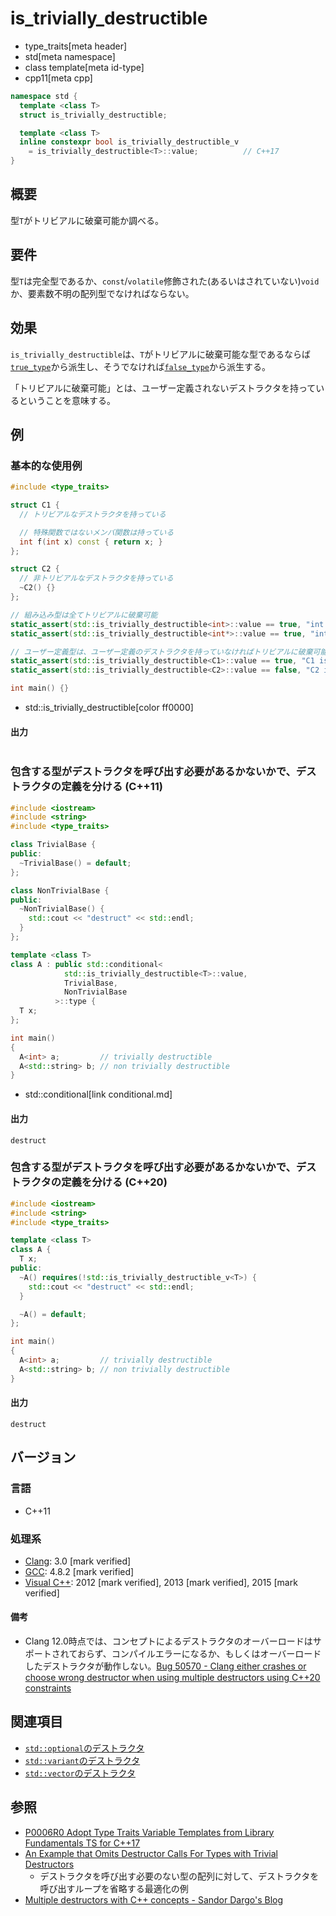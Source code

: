 # is_trivially_destructible
* type_traits[meta header]
* std[meta namespace]
* class template[meta id-type]
* cpp11[meta cpp]

```cpp
namespace std {
  template <class T>
  struct is_trivially_destructible;

  template <class T>
  inline constexpr bool is_trivially_destructible_v
    = is_trivially_destructible<T>::value;          // C++17
}
```

## 概要
型`T`がトリビアルに破棄可能か調べる。


## 要件
型`T`は完全型であるか、`const`/`volatile`修飾された(あるいはされていない)`void`か、要素数不明の配列型でなければならない。


## 効果
`is_trivially_destructible`は、`T`がトリビアルに破棄可能な型であるならば[`true_type`](true_type.md)から派生し、そうでなければ[`false_type`](false_type.md)から派生する。

「トリビアルに破棄可能」とは、ユーザー定義されないデストラクタを持っているということを意味する。


## 例
### 基本的な使用例
```cpp example
#include <type_traits>

struct C1 {
  // トリビアルなデストラクタを持っている

  // 特殊関数ではないメンバ関数は持っている
  int f(int x) const { return x; }
};

struct C2 {
  // 非トリビアルなデストラクタを持っている
  ~C2() {}
};

// 組み込み型は全てトリビアルに破棄可能
static_assert(std::is_trivially_destructible<int>::value == true, "int is trivially destructible");
static_assert(std::is_trivially_destructible<int*>::value == true, "int* is trivially destructible");

// ユーザー定義型は、ユーザー定義のデストラクタを持っていなければトリビアルに破棄可能
static_assert(std::is_trivially_destructible<C1>::value == true, "C1 is trivially destructible");
static_assert(std::is_trivially_destructible<C2>::value == false, "C2 isn't trivially destructible");

int main() {}
```
* std::is_trivially_destructible[color ff0000]

#### 出力
```
```


### 包含する型がデストラクタを呼び出す必要があるかないかで、デストラクタの定義を分ける (C++11)
```cpp
#include <iostream>
#include <string>
#include <type_traits>

class TrivialBase {
public:
  ~TrivialBase() = default;
};

class NonTrivialBase {
public:
  ~NonTrivialBase() {
    std::cout << "destruct" << std::endl;
  }
};

template <class T>
class A : public std::conditional<
            std::is_trivially_destructible<T>::value,
            TrivialBase,
            NonTrivialBase
          >::type {
  T x;
};

int main()
{
  A<int> a;         // trivially destructible
  A<std::string> b; // non trivially destructible
}
```
* std::conditional[link conditional.md]

#### 出力
```
destruct
```

### 包含する型がデストラクタを呼び出す必要があるかないかで、デストラクタの定義を分ける (C++20)
```cpp
#include <iostream>
#include <string>
#include <type_traits>

template <class T>
class A {
  T x;
public:
  ~A() requires(!std::is_trivially_destructible_v<T>) {
    std::cout << "destruct" << std::endl;
  }

  ~A() = default;
};

int main()
{
  A<int> a;         // trivially destructible
  A<std::string> b; // non trivially destructible
}
```

#### 出力
```
destruct
```

## バージョン
### 言語
- C++11

### 処理系
- [Clang](/implementation.md#clang): 3.0 [mark verified]
- [GCC](/implementation.md#gcc): 4.8.2 [mark verified]
- [Visual C++](/implementation.md#visual_cpp): 2012 [mark verified], 2013 [mark verified], 2015 [mark verified]


#### 備考
- Clang 12.0時点では、コンセプトによるデストラクタのオーバーロードはサポートされておらず、コンパイルエラーになるか、もしくはオーバーロードしたデストラクタが動作しない。[Bug 50570 - Clang either crashes or choose wrong destructor when using multiple destructors using C++20 constraints](https://bugs.llvm.org/show_bug.cgi?id=50570)


## 関連項目
- [`std::optional`のデストラクタ](/reference/optional/optional/op_destructor.md)
- [`std::variant`のデストラクタ](/reference/variant/variant/op_destructor.md)
- [`std::vector`のデストラクタ](/reference/vector/vector/op_destructor.md)


## 参照
- [P0006R0 Adopt Type Traits Variable Templates from Library Fundamentals TS for C++17](http://www.open-std.org/jtc1/sc22/wg21/docs/papers/2015/p0006r0.html)
- [An Example that Omits Destructor Calls For Types with Trivial Destructors](http://www.boost.org/doc/libs/1_65_1/libs/type_traits/doc/html/boost_typetraits/examples/destruct.html)
    - デストラクタを呼び出す必要のない型の配列に対して、デストラクタを呼び出すループを省略する最適化の例
- [Multiple destructors with C++ concepts - Sandor Dargo's Blog](https://www.sandordargo.com/blog/2021/06/16/multiple-destructors-with-cpp-concepts)
